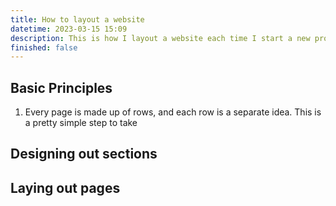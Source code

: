 ```yaml
---
title: How to layout a website
datetime: 2023-03-15 15:09
description: This is how I layout a website each time I start a new project.
finished: false
---
```


## Basic Principles

1. Every page is made up of rows, and each row is a separate idea.
   This is a pretty simple step to take

## Designing out sections

## Laying out pages
